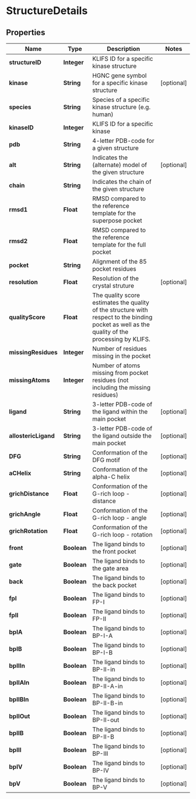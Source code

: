 

# StructureDetails


## Properties

| Name | Type | Description | Notes |
|------------ | ------------- | ------------- | -------------|
|**structureID** | **Integer** | KLIFS ID for a specific kinase structure |  |
|**kinase** | **String** | HGNC gene symbol for a specific kinase structure |  [optional] |
|**species** | **String** | Species of a specific kinase structure (e.g. human) |  |
|**kinaseID** | **Integer** | KLIFS ID for a specific kinase |  |
|**pdb** | **String** | 4-letter PDB-code for a given structure |  |
|**alt** | **String** | Indicates the (alternate) model of the given structure |  [optional] |
|**chain** | **String** | Indicates the chain of the given structure |  |
|**rmsd1** | **Float** | RMSD compared to the reference template for the superpose pocket |  |
|**rmsd2** | **Float** | RMSD compared to the reference template for the full pocket |  |
|**pocket** | **String** | Alignment of the 85 pocket residues |  |
|**resolution** | **Float** | Resolution of the crystal struture |  [optional] |
|**qualityScore** | **Float** | The quality score estimates the quality of the structure with respect to the binding pocket as well as the quality of the processing by KLIFS. |  |
|**missingResidues** | **Integer** | Number of residues missing in the pocket |  |
|**missingAtoms** | **Integer** | Number of atoms missing from pocket residues (not including the missing residues) |  |
|**ligand** | **String** | 3-letter PDB-code of the ligand within the main pocket |  [optional] |
|**allostericLigand** | **String** | 3-letter PDB-code of the ligand outside the main pocket |  [optional] |
|**DFG** | **String** | Conformation of the DFG motif |  [optional] |
|**aCHelix** | **String** | Conformation of the alpha-C helix |  [optional] |
|**grichDistance** | **Float** | Conformation of the G-rich loop - distance |  [optional] |
|**grichAngle** | **Float** | Conformation of the G-rich loop - angle |  [optional] |
|**grichRotation** | **Float** | Conformation of the G-rich loop - rotation |  [optional] |
|**front** | **Boolean** | The ligand binds to the front pocket |  [optional] |
|**gate** | **Boolean** | The ligand binds to the gate area |  [optional] |
|**back** | **Boolean** | The ligand binds to the back pocket |  [optional] |
|**fpI** | **Boolean** | The ligand binds to FP-I |  [optional] |
|**fpII** | **Boolean** | The ligand binds to FP-II |  [optional] |
|**bpIA** | **Boolean** | The ligand binds to BP-I-A |  [optional] |
|**bpIB** | **Boolean** | The ligand binds to BP-I-B |  [optional] |
|**bpIIIn** | **Boolean** | The ligand binds to BP-II-in |  [optional] |
|**bpIIAIn** | **Boolean** | The ligand binds to BP-II-A-in |  [optional] |
|**bpIIBIn** | **Boolean** | The ligand binds to BP-II-B-in |  [optional] |
|**bpIIOut** | **Boolean** | The ligand binds to BP-II-out |  [optional] |
|**bpIIB** | **Boolean** | The ligand binds to BP-II-B |  [optional] |
|**bpIII** | **Boolean** | The ligand binds to BP-III |  [optional] |
|**bpIV** | **Boolean** | The ligand binds to BP-IV |  [optional] |
|**bpV** | **Boolean** | The ligand binds to BP-V |  [optional] |



